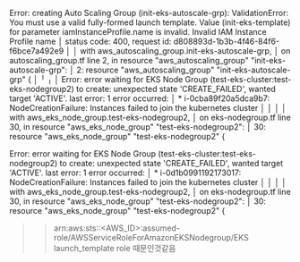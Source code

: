 Error: creating Auto Scaling Group (init-eks-autoscale-grp): ValidationError: You must use a valid fully-formed launch template. Value (init-eks-template) for parameter iamInstanceProfile.name is invalid. Invalid IAM Instance Profile name
│       status code: 400, request id: d808893d-1b3b-4f46-84f6-f6bce7a492e9
│
│   with aws_autoscaling_group.init-eks-autoscale-grp,
│   on autoscaling_group.tf line 2, in resource "aws_autoscaling_group" "init-eks-autoscale-grp":
│    2: resource "aws_autoscaling_group" "init-eks-autoscale-grp" {
│
╵
╷
│ Error: error waiting for EKS Node Group (test-eks-cluster:test-eks-nodegroup2) to create: unexpected state 'CREATE_FAILED', wanted target 'ACTIVE'. last error: 1 error occurred:
│       * i-0cba89f20a5dca9b7: NodeCreationFailure: Instances failed to join the kubernetes cluster
│
│
│
│   with aws_eks_node_group.test-eks-nodegroup2,
│   on eks-nodegroup.tf line 30, in resource "aws_eks_node_group" "test-eks-nodegroup2":
│   30: resource "aws_eks_node_group" "test-eks-nodegroup2" {


Error: error waiting for EKS Node Group (test-eks-cluster:test-eks-nodegroup2) to create: unexpected state 'CREATE_FAILED', wanted target 'ACTIVE'. last error: 1 error occurred:
│       * i-0d1b0991192173017: NodeCreationFailure: Instances failed to join the kubernetes cluster
│ 
│ 
│ 
│   with aws_eks_node_group.test-eks-nodegroup2,
│   on eks-nodegroup.tf line 30, in resource "aws_eks_node_group" "test-eks-nodegroup2":
│   30: resource "aws_eks_node_group" "test-eks-nodegroup2" {

>> arn:aws:sts::<AWS_ID>:assumed-role/AWSServiceRoleForAmazonEKSNodegroup/EKS launch_template role 때문인것같음